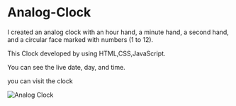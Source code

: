 # Analog-Clock
I created an analog clock with an hour hand, a minute hand, a second hand, and a circular face marked with numbers (1 to 12).
<p>This Clock developed by using HTML,CSS,JavaScript.</p>
<p>You can see the live date, day, and time.</p>
<P>you can visit the clock</P>
<img src=""alt="Analog Clock"/>
